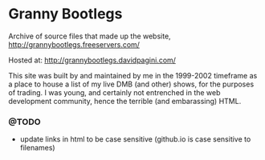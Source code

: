 # Granny Bootlegs
Archive of source files that made up the website, http://grannybootlegs.freeservers.com/

Hosted at: http://grannybootlegs.davidpagini.com/

This site was built by and maintained by me in the 1999-2002 timeframe as a place to house a list of my live DMB (and other) shows, for the purposes of trading. I was young, and certainly not entrenched in the web development community, hence the terrible (and embarassing) HTML.

### @TODO
* update links in html to be case sensitive (github.io is case sensitive to filenames)
